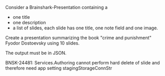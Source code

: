 Consider a Brainshark-Presentation containing a
- one title
- one description
- a list of slides, each slide has one title, one note field and one image.

Create a presentation summarizing the book "crime and punishment" Fyodor Dostoevsky using 10 slides.

The output must be in JSON.

BNSK-24481: Services.Authoring cannot perform hard delete of slide and therefore need app setting stagingStorageConnStr